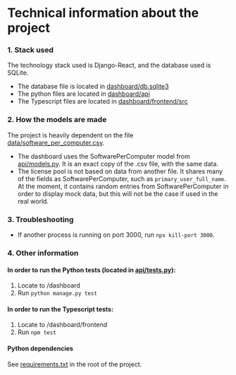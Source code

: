# Technical information about the project

### 1. Stack used
The technology stack used is Django-React, and the database used is SQLite. 
- The database file is located in [dashboard/db.sqlite3](dashboard/db.sqlite3)
- The python files are located in [dashboard/api](dashboard/api)
- The Typescript files are located in [dashboard/frontend/src](dashboard/frontend/src)

### 2. How the models are made
The project is heavily dependent on the file [data/software_per_computer.csv](data/software_per_computer.csv). 
- The dashboard uses the SoftwarePerComputer model from [api/models.py](api/models.py). 
It is an exact copy of the .csv file, with the same data.
- The license pool is not based on data from another file. 
It shares many of the fields as SoftwarePerComputer, such as `primary_user_full_name`. 
At the moment, it contains random entries from SoftwarePerComputer in order to display mock data, but this will not be the case if used in the real world. 


### 3. Troubleshooting
- If another process is running on port 3000, run `npx kill-port 3000`.


### 4. Other information
#### In order to run the Python tests (located in [api/tests.py](api/tests.py)):
1. Locate to /dashboard
2. Run `python manage.py test`

#### In order to run the Typescript tests:
1. Locate to /dashboard/frontend
2. Run `npm test`

#### 


#### Python dependencies
See [requirements.txt](requirements.txt) in the root of the project.








